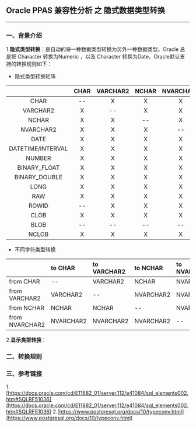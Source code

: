 ## Oracle PPAS 兼容性分析 之 隐式数据类型转换
---

### 一、背景介绍
1.**隐式类型转换**：是自动的将一种数据类型转换为另外一种数据类型。Oracle 总是把 Character 转换为Numeric ，以及  Character 转换为Date。Oracle默认支持的转换规则如下：

+ 隐式类型转换矩阵

|        |CHAR    |VARCHAR2|NCHAR   |NVARCHAR2|DATE    |DATETIME/INTERVAL|NUMBER  |BINARY_FLOAT|BINARY_DOUBLE|LONG    |RAW     |ROWID   |CLOB    |BLOB    |NCLOB   |
|:------:|:------:|:------:|:------:|:------: |:------:|:------:         |:------:|:------:    |:------:     |:------:|:------:|:------:|:------:|:------:|:------:| 
|CHAR    |--|	X|	X|	X|	X|	X|	X|	X|	X|	X|	X|	--|	X|	X|	X|
|VARCHAR2|X|	--|	X|	X|	X|	X|	X|	X|	X|	X|	X|	X|	X| --|X|
|NCHAR   |X|	X|	--|	X|	X|	X|	X|	X|	X|	X|	X|	X|	X|	--|	X|
|NVARCHAR2|X|	X|	X|	--|	X|	X|	X|	X|	X|	X|	X|	X|	X|	--|	X|
|DATE|X|	X|	X|	X|	--|	--|	--|	--|	--|	--|	--|	--|	--|	--|	--|
|DATETIME/INTERVAL|X|	X|	X|	X|	--|	--|	--|	--|	--|	X|	--|	--|	--|	--|	--|
|NUMBER|X|	X|	X|	X|	--|	--|	--|	X|	X|	--|	--|	--|	--|	--|	--|
|BINARY_FLOAT|X|	X|	X|	X|	--|	--|	X|	--|	X|	--|	--|	--|	--|	--|	--|
|BINARY_DOUBLE|X|	X|	X|	X|	--|	--|	X|	X|	--|	--|	--|	--|	--|	--|	--|
|LONG|X|	X|	X|	X|	--|	X|	--|	--|	--|	--|	X|	--|	X|	--|	X|
|RAW|X|	X|	X|	X|	--|	--|	--|	--|	--|	X|	--|	--|	--|	X|	--|
|ROWID|--|	X|	X|	X|	--|	--|	--|	--|	--|	--|	--|	--|	--|	--|	--|
|CLOB|X|	X|	X|	X|	--|	--|	--|	--|	--|	X|	--|	--|	--|	--|	X|
|BLOB|--|	--|	--|	--|	--|	--|	--|	--|	--|	--|	X|	--|	--|	--|	--|
|NCLOB|X|	X|	X|	X|	--|	--|	--|	--|	--|	X|	--|	--|	X|	--|	--|

+ 不同字符类型转换

|                | to CHAR   | to VARCHAR2 | to NCHAR  | to NVARCHAR2  |
|:------         | :------   | :------     | :------   | :------       |
| from CHAR      |  --       | VARCHAR2    | NCHAR     | NVARCHAR2     |
| from VARCHAR2  | VARCHAR2  | --          | NVARCHAR2 | NVARCHAR2     |
| from NCHAR     | NCHAR     | NCHAR       | --        | NVARCHAR2     |
| from NVARCHAR2 | NVARCHAR2 | NVARCHAR2   | NVARCHAR2 | --            |


2.**显示类型转换**：






### 二、转换规则



### 三、参考链接
1.[https://docs.oracle.com/cd/E11882_01/server.112/e41084/sql_elements002.htm#SQLRF51036](https://docs.oracle.com/cd/E11882_01/server.112/e41084/sql_elements002.htm#SQLRF51036)
2.[https://www.postgresql.org/docs/10/typeconv.html](https://www.postgresql.org/docs/10/typeconv.html)

